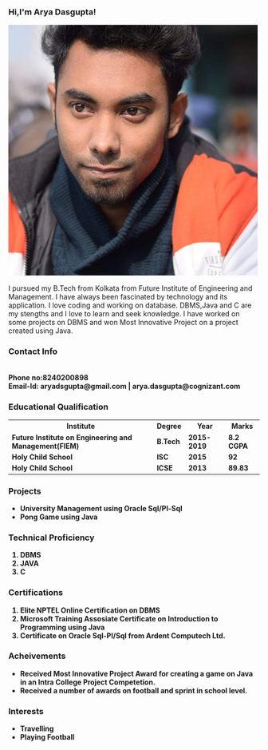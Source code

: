 <h3><b>Hi,I'm Arya Dasgupta!</b></h3>   
<img src="Arya.jpg">

I pursued my B.Tech from Kolkata from Future Institute of Engineering and Management. I have always been fascinated by technology and its application. I love coding and working on database. DBMS,Java and C are my stengths and I love to learn and seek knowledge. I have worked on some projects on DBMS and won Most Innovative Project on a project created using Java.

<h3><b>Contact Info</b></h3><br>
<b>Phone no:8240200898<b><br>
 <b>Email-Id:</b> aryadsgupta@gmail.com | arya.dasgupta@cognizant.com  

<h3><b>Educational Qualification</b></h3>
<table>
  <tr>
    <th>Institute</th>
    <th>Degree</th>
    <th>Year</th>
    <th>Marks</th>
  </tr>
  <tr>
    <td>Future Institute on Engineering and Management(FIEM)</td>
    <td>B.Tech</td>
    <td>2015-2019</td>
    <td>8.2 CGPA</td>
  </tr>
  <tr>
    <td>Holy Child School</td>
    <td>ISC</td>
    <td>2015</td>
    <td>92</td>
  </tr>
  <tr>
    <td>Holy Child School</td>
    <td>ICSE</td>
    <td>2013</td>
    <td>89.83</td>
  </tr>
  </table>

<h3><b>Projects</b></h3>
<ul>
  <li>University Management using Oracle Sql/Pl-Sql</li>
  <li>Pong Game using Java</li>
</ul>
  
<h3><b>Technical Proficiency</b></h3>
<ol>
  <li>DBMS</li>
  <li>JAVA</li>
  <li>C</li>
 </ol>
 
<h3><b>Certifications</b></h3>
 <ol>
  <li>Elite NPTEL Online Certification on DBMS</li>
  <li>Microsoft Training Assosiate Certificate on Introduction to Programming using Java</li>
  <li>Certificate on Oracle Sql-Pl/Sql from Ardent Computech Ltd.</li>
 </ol>
  
  <h3><b>Acheivements</b></h3>
  <ul>
  <li>Received Most Innovative Project Award for creating a game on Java in an Intra College Project Competetion.</li>
  <li>Received a number of awards on football and sprint in school level.</li>
  </ul>
    
<h3><b>Interests</b></h3>
<ul>
  <li>Travelling</li>
  <li>Playing Football</li>
 </ul>

